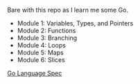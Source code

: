 Bare with this repo as I learn me some Go.

- Module 1: Variables, Types, and Pointers
- Module 2: Functions
- Module 3: Branching
- Module 4: Loops
- Module 5: Maps
- Module 6: Slices

[Go Language Spec](https://golang.org/ref/spec)
